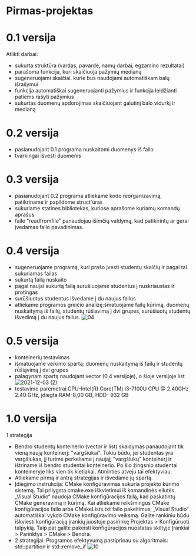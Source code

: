 # Pirmas-projektas
# 0.1 versija
Atlikti darbai:
* sukurta struktūra (vardas, pavardė, namų darbai, egzamino rezultatai)
* parašoma funkcija, kuri skaičiuoja pažymių medianą
* sugeneruojami skaičiai. kurie bus naudojami automatiškam balų išrašymui
* funkcija automatiškai sugeneruojanti pažymius ir funkcija leidžianti patiems rašyti pažymius
* sukurtas duomenų apdorojimas skaičiuojant galutinį balo vidurkį ir medianą
# 0.2 versija
* pasianudojant 0.1 programa nuskaitomi duomenys iš failo
* tvarkingai išvesti duomenis
# 0.3 versija
* pasianudojant 0.2 programa atliekame kodo reorganizavimą, patikriname ir papildome struct'ūras
* sukuriame statines bibliotekas, kuriose aprašome kuriamų komandų aprašus
* faile "readfromfile" panaudojau išimčių valdymą, kad patikirintų ar gerai įvedamas failo pavadinimas.
# 0.4 versija
* sugeneruojame programą, kuri prašo įvesti studentų skaičių ir pagal tai sukuriamas failas
* sukurtą failą nuskaito
* pagal naujai sukurtą failą surušiuojame studentus į nuskriaustas ir protingas
* surūšiuotus studentus išvedame į du naujus failus
* atliekame programos greičio analizę:šmatuojame failų kūrimą, duomenų nuskaitymą iš failų, studentų rūšiavimą į dvi grupes, surūšiuotų studentų išvedimą į du naujus failus.
![04](https://user-images.githubusercontent.com/90273563/142179916-dece84a2-0384-440d-be6c-ba6c5358c030.png)
# 0.5 versija
* konteinerių testavimas
* išmatuojame veikimo spartą: duomenų nuskaitymą iš failų ir studentų rūšiąvimą į dvi grupes
* palagynam spartą naudojant vector (0.4 versijoje), o šioje versijoje list
![2021-12-03 (2)](https://user-images.githubusercontent.com/90273563/144585297-47a9c5d3-9ce5-43ef-b838-68d3f1ebb246.png)
* testavimo paremetrai:CPU-Intel(R) Core(TM) i3-7100U CPU @ 2.40GHz   2.40 GHz, įdiegta RAM-8,00 GB, HDD- 932 GB
# 1.0 versija
1 strategija
* Bendro studentų konteinerio (vector ir list) skaidymas panaudojant tik vieną naują konteinerį: "vargšiukai". Tokiu būdu, jei studentas yra vargšiukas, jį turime perkeliame į naująjį "vargšiukų" konteinerį ir ištriname iš bendro studentai konteinerio. Po šio žingsnio studentai konteineryje liks vien tik kietiakai. Atminties atveju tai efektyviau.
* Atliekame pirmą ir antrą strategijas ir išvedame jų spartą.
* Įdiegimo instrukcija: CMake konfigūravimas sukuria projekto kūrimo sistemą. Tai prilygsta cmake.exe iškvietimui iš komandinės eilutės. „Visual Studio“ naudoja CMake konfigūracijos failą, kad paskatintų CMake generavimą ir kūrimą. Kai atliekame reikšmingus CMake konfigūracijos failo arba CMakeLists.txt failo pakeitimus, „Visual Studio“ automatiškai vykdo CMake konfigūravimo veiksmą. Galite rankiniu būdu iškviesti konfigūraciją įrankių juostoje pasirinkę Projektas > Konfigūruoti talpyklą. Taip pat galite pakeisti konfigūracijos nuostatas skiltyje Įrankiai > Parinktys > CMake > Bendra.
* 2 strategijai. Programos efektyvumą pastiprinau su algoritmais: std::partition ir std::remove_if
![10](https://user-images.githubusercontent.com/90273563/145468679-c62b920c-b73c-4a41-867c-56532f9e4f95.png)

